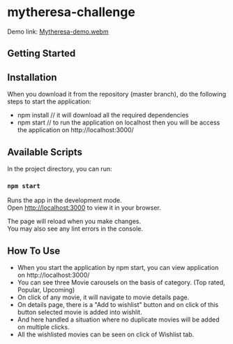 # mytheresa-challenge

Demo link: [Mytheresa-demo.webm](https://user-images.githubusercontent.com/30463183/212546276-d84002cc-e418-4b91-96a2-12404db87021.webm)


## Getting Started

## Installation
When you download it from the repository (master branch), do the following steps to start the application:

 - npm install // it will download all the required dependencies
 - npm start // to run the application on localhost
then you will be access the application on http://localhost:3000/ 


## Available Scripts
In the project directory, you can run:
### `npm start`

Runs the app in the development mode.\
Open [http://localhost:3000](http://localhost:3000) to view it in your browser.

The page will reload when you make changes.\
You may also see any lint errors in the console.


## How To Use

- When you start the application by npm start, you can view application on http://localhost:3000/
- You can see three Movie carousels on the basis of category. (Top rated, Popular, Upcoming)
- On click of any movie, it will navigate to movie details page.
- On details page, there is a "Add to wishlist" button and on click of this button selected movie is added into wishlit.
- And here handled a situation where no duplicate movies will be added on multiple clicks.
- All the wishlisted movies can be seen on click of Wishlist tab.
